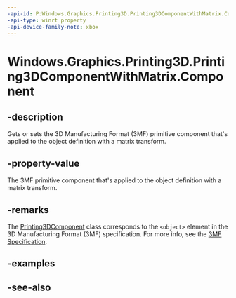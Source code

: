 ```yaml
---
-api-id: P:Windows.Graphics.Printing3D.Printing3DComponentWithMatrix.Component
-api-type: winrt property
-api-device-family-note: xbox
---
```


<!-- Property syntax
public Windows.Graphics.Printing3D.Printing3DComponent Component { get;  set; }
-->

# Windows.Graphics.Printing3D.Printing3DComponentWithMatrix.Component

## -description
Gets or sets the 3D Manufacturing Format (3MF) primitive component that's applied to the object definition with a matrix transform.

## -property-value
The 3MF primitive component that's applied to the object definition with a matrix transform.

## -remarks
The [Printing3DComponent](printing3dcomponent.md) class corresponds to the `<object>` element in the 3D Manufacturing Format (3MF) specification. For more info, see the [3MF Specification](http://3mf.io/what-is-3mf/3mf-specification/).

## -examples

## -see-also
